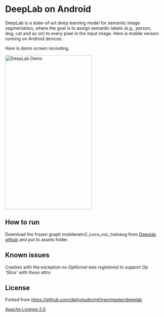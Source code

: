 # DeepLab on Android
DeepLab is a state-of-art deep learning model for semantic image segmentation, where the goal is to assign semantic labels (e.g., person, dog, cat and so on) to every pixel in the input image. Here is mobile version running on Android devices.

Here is demo screen recording.

<img src=".github/deeplab_demo.gif" width="280" height="498" alt="DeepLab Demo"/>

## How to run
Download the frozen graph mobilenetv2_coco_voc_trainaug from [Deeplab github](https://github.com/tensorflow/models/blob/master/research/deeplab/g3doc/model_zoo.md) and put to assets folder.

## Known issues
Crashes with the exception no _OpKernel was registered to support Op 'Slice' with these attrs_

## License
Forked from https://github.com/dailystudio/ml/tree/master/deeplab

[Apache License 2.0](LICENSE)
